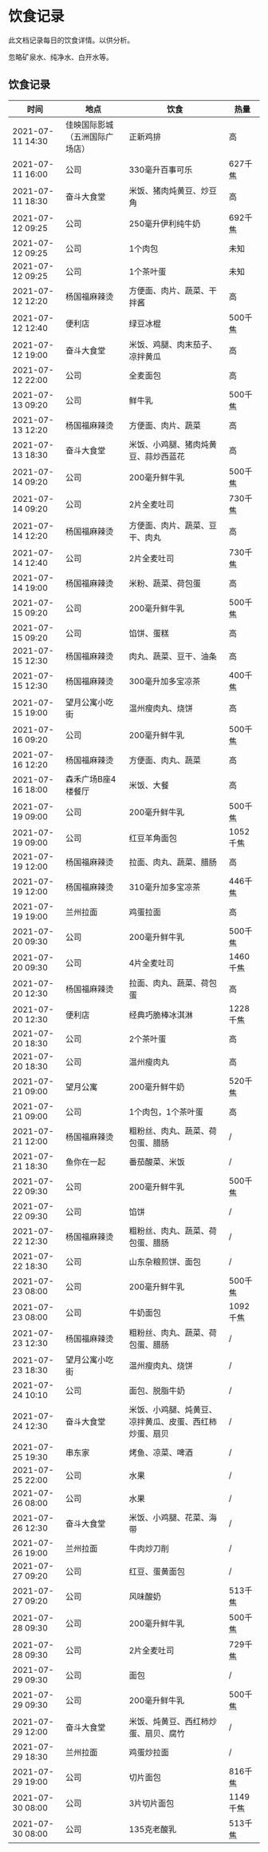 # 饮食记录

此文档记录每日的饮食详情。以供分析。

忽略矿泉水、纯净水、白开水等。

## 饮食记录

| 时间 | 地点 | 饮食 | 热量 |
| - | - | - | - |
| 2021-07-11 14:30 | 佳映国际影城（五洲国际广场店） | 正新鸡排 | 高 |
| 2021-07-11 16:00 | 公司 | 330毫升百事可乐 | 627千焦 |
| 2021-07-11 18:30 | 奋斗大食堂 | 米饭、猪肉炖黄豆、炒豆角 | 高 |
| 2021-07-12 09:25 | 公司 | 250毫升伊利纯牛奶 | 692千焦 |
| 2021-07-12 09:25 | 公司 | 1个肉包 | 未知 |
| 2021-07-12 09:25 | 公司 | 1个茶叶蛋 | 未知 |
| 2021-07-12 12:20 | 杨国福麻辣烫 | 方便面、肉片、蔬菜、干拌酱 | 高 |
| 2021-07-12 12:40 | 便利店 | 绿豆冰棍 | 500千焦 | 否 | 是 | 否 |
| 2021-07-12 19:00 | 奋斗大食堂 | 米饭、鸡腿、肉末茄子、凉拌黄瓜 | 高 |
| 2021-07-12 22:00 | 公司 | 全麦面包 | 高 |
| 2021-07-13 09:20 | 公司 | 鲜牛乳 | 500千焦 |
| 2021-07-13 12:20 | 杨国福麻辣烫 | 方便面、肉片、蔬菜 | 高 |
| 2021-07-13 18:30 | 奋斗大食堂 | 米饭、小鸡腿、猪肉炖黄豆、蒜炒西蓝花 | 高 |
| 2021-07-14 09:20 | 公司 | 200毫升鲜牛乳 | 500千焦 |
| 2021-07-14 09:20 | 公司 | 2片全麦吐司 | 730千焦 |
| 2021-07-14 12:20 | 杨国福麻辣烫 | 方便面、肉片、蔬菜、豆干、肉丸 | 高 |
| 2021-07-14 12:40 | 公司 | 2片全麦吐司 | 730千焦 |
| 2021-07-14 19:00 | 杨国福麻辣烫 | 米粉、蔬菜、荷包蛋 | 高 |
| 2021-07-15 09:20 | 公司 | 200毫升鲜牛乳 | 500千焦 |
| 2021-07-15 09:20 | 公司 | 馅饼、蛋糕 | 高 |
| 2021-07-15 12:30 | 杨国福麻辣烫 | 肉丸、蔬菜、豆干、油条 | 高 |
| 2021-07-15 12:30 | 杨国福麻辣烫 | 300毫升加多宝凉茶 | 400千焦 |
| 2021-07-15 19:00 | 望月公寓小吃街 | 温州瘦肉丸、烧饼 | 高 |
| 2021-07-16 09:20 | 公司 | 200毫升鲜牛乳 | 500千焦 |
| 2021-07-16 12:20 | 杨国福麻辣烫 | 方便面、肉丸、蔬菜 | 高 |
| 2021-07-16 18:00 | 森禾广场B座4楼餐厅 | 米饭、大餐 | 高 |
| 2021-07-19 09:00 | 公司 | 200毫升鲜牛乳 | 500千焦 |
| 2021-07-19 09:00 | 公司 | 红豆羊角面包 | 1052千焦 |
| 2021-07-19 12:00 | 杨国福麻辣烫 | 拉面、肉丸、蔬菜、腊肠 | 高 |
| 2021-07-19 12:00 | 杨国福麻辣烫 | 310毫升加多宝凉茶 | 446千焦 |
| 2021-07-19 19:00 | 兰州拉面 | 鸡蛋拉面 | 高 |
| 2021-07-20 09:30 | 公司 | 200毫升鲜牛乳 | 500千焦 |
| 2021-07-20 09:30 | 公司 | 4片全麦吐司 | 1460千焦 |
| 2021-07-20 12:30 | 杨国福麻辣烫 | 拉面、肉丸、蔬菜、荷包蛋 | 高 |
| 2021-07-20 12:30 | 便利店 | 经典巧脆棒冰淇淋 | 1228千焦 |
| 2021-07-20 18:30 | 公司 | 2个茶叶蛋 | 高 |
| 2021-07-20 18:30 | 公司 | 温州瘦肉丸 | 高 |
| 2021-07-21 09:00 | 望月公寓 | 200毫升鲜牛奶 | 520千焦 |
| 2021-07-21 09:00 | 公司 | 1个肉包，1个茶叶蛋 | 高 |
| 2021-07-21 12:00 | 杨国福麻辣烫 | 粗粉丝、肉丸、蔬菜、荷包蛋、腊肠 | / |
| 2021-07-21 18:30 | 鱼你在一起 | 番茄酸菜、米饭 | / |
| 2021-07-22 09:30 | 公司 | 200毫升鲜牛乳 | 500千焦 |
| 2021-07-22 09:30 | 公司 | 馅饼 | / |
| 2021-07-22 12:30 | 杨国福麻辣烫 | 粗粉丝、肉丸、蔬菜、荷包蛋、腊肠 | / |
| 2021-07-22 18:30 | 公司 | 山东杂粮煎饼、面包 | / |
| 2021-07-23 08:00 | 公司 | 200毫升鲜牛乳 | 500千焦 |
| 2021-07-23 08:00 | 公司 | 牛奶面包 | 1092千焦 |
| 2021-07-23 12:30 | 杨国福麻辣烫 | 粗粉丝、肉丸、蔬菜、荷包蛋、腊肠 | / |
| 2021-07-23 18:30 | 望月公寓小吃街 | 温州瘦肉丸、烧饼 | / |
| 2021-07-24 10:10 | 公司 | 面包、脱脂牛奶 | / |
| 2021-07-24 12:30 | 奋斗大食堂 | 米饭、小鸡腿、炖黄豆、凉拌黄瓜、皮蛋、西红柿炒蛋、扇贝 | / |
| 2021-07-25 19:30 | 串东家 | 烤鱼、凉菜、啤酒 | / |
| 2021-07-25 22:00 | 公司 | 水果 | / |
| 2021-07-26 08:00 | 公司 | 水果 | / |
| 2021-07-26 12:30 | 奋斗大食堂 | 米饭、小鸡腿、花菜、海带 | / |
| 2021-07-26 19:00 | 兰州拉面 | 牛肉炒刀削 | / |
| 2021-07-27 09:20 | 公司 | 红豆、蛋黄面包 | / |
| 2021-07-27 09:20 | 公司 | 风味酸奶 | 513千焦 |
| 2021-07-28 09:30 | 公司 | 200毫升鲜牛乳 | 500千焦 |
| 2021-07-28 09:30 | 公司 | 2片全麦吐司 | 729千焦 |
| 2021-07-29 09:30 | 公司 | 面包 | / |
| 2021-07-29 09:30 | 公司 | 200毫升鲜牛乳 | 500千焦 |
| 2021-07-29 12:00 | 奋斗大食堂 | 米饭、炖黄豆、西红柿炒蛋、扇贝、腐竹 | / |
| 2021-07-29 18:30 | 兰州拉面 | 鸡蛋炒拉面 | / |
| 2021-07-29 19:00 | 公司 | 切片面包 | 816千焦 |
| 2021-07-30 08:00 | 公司 | 3片切片面包 | 1149千焦 |
| 2021-07-30 08:00 | 公司 | 135克老酸乳 | 513千焦 |
